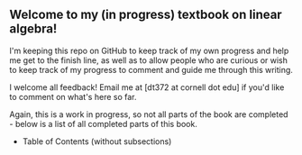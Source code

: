 ## Welcome to my (in progress) textbook on linear algebra!

I'm keeping this repo on GitHub to keep track of my own progress and help me get to the finish line, as well as to allow people who are curious or wish to keep track of my progress to comment and guide me through this writing. 

I welcome all feedback! Email me at [dt372 at cornell dot edu] if you'd like to comment on what's here so far.

Again, this is a work in progress, so not all parts of the book are completed - below is a list of all completed parts of this book.

* Table of Contents (without subsections)
